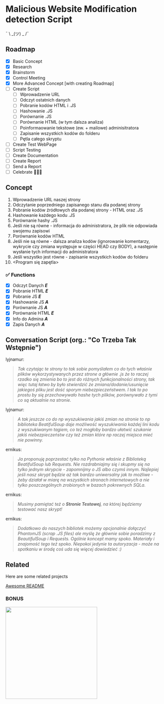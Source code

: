 # Malicious Website Modification detection Script

¯ \ _(ツ) _ /¯


## Roadmap

 - [x] Basic Concept
 - [x] Research
 - [x] Brainstorm
 - [x] Control Meeting
 - [x] More Advanced Concept [with creating Roadmap]
 - [ ] Create Script
	 - [ ] Wprowadzenie URL
	 - [ ] Odczyt ostatnich danych
	 - [ ] Pobranie kodów HTML i .JS
	 - [ ] Hashowanie .JS
	 - [ ] Porównanie .JS
	 - [ ] Porównanie HTML (w tym dalsza analiza)
	 - [ ] Poinformaowanie tekstowe (ew. + mailowe) adminisitratora
	 - [ ] Zapisanie wszystkich kodów do folderu
	 - [ ] Pętla całego skryptu
 - [ ] Create Test WebPage
 - [ ] Script Testing
 - [ ] Create Documentation
 - [ ] Create Report
 - [ ] Send a Report
 - [ ] Celebrate 🎉🎉🎉

## Concept

 1. Wprowadzenie URL naszej strony
 2. Odczytanie poprzedniego zapisanego stanu dla podanej strony
 3. Pobranie kodów źródłowych dla podanej strony  - HTML oraz .JS
 4. Hashowanie każdego kodu .JS
 5. Porównanie hashy .JS
 6. Jeśli nie są równe - informacja do administratora, że plik nie odpowiada swojemu zapisowi
 7. Porównanie kodów HTML
 8. Jeśli nie są równe - dalsza analiza kodów (ignorowanie komentarzy, wykrycie czy zmiana występuje w części HEAD czy BODY), a następnie wysłanie tych informacji do administratora
 9. Jeśli wszystko jest równe - zapisanie wszystkich kodów do folderu
 10. <Program się zapętla>

### ✅ Functions

 - [x] Odczyt Danych		***E***
 - [x] Pobranie HTML		***E***
 - [x] Pobranie JS			***E***
 - [x] Hashowanie JS		***A***
 - [x] Porównanie JS		***A***
 - [x] Porównanie HTML		***E***
 - [x] Info do Admina		***A***
 - [x] Zapis Danych		***A***

## Conversation Script (org.: "Co Trzeba Tak Wstępnie")

lyjnamur:

> *Tak czytając te strony to tak sobie pomyślałem co do tych właśnie
> plików wykorzystywanych przez strone a głównie .js że to raczej rzadko
> się zmienia bo to jest do różnych funkcjonalności strony, tak więc
> tutaj łatwo by było stwierdzić że zmiana/dodanie/usunięcie jakiegoś
> pliku jest dość sporym niebezpieczeństwem. I tak to po prostu by się
> przechowywało hashe tych plików, porównywało z tymi co są aktualnie na
> stronie.*

lyjnamur:

> *A tak jeszcze co do np wyszukiwania jakiś zmian na stronie to np biblioteka BeatifulSoup daje możliwość wyszukiwania każdej lini kodu z
> wyszukiwanym tagiem, co też mogłoby bardzo ułatwić szukanie jakiś
> niebezpieczeństw czy też zmian które np raczej miejsca mieć nie
> powinny.*

ernikus:

> *Ja proponuję poprzestać tylko na Pythonie właśnie z Biblioteką BeatifulSoup lub Requests. Nie rozdrabniajmy się i skupmy się na tylko
> jednym skrypcie - zapomnijmy o JS albo czymś innym. Najlepiej jeśli
> nasz skrypt będzie aż tak bardzo uniwersalny jak to możliwe - żeby
> działał w miarę na wszystkich stronach internetowych a nie tylko
> poszczególnych zrobionych w bazach pokrewnych SQLa.*

ernikus:

> *Musimy pamiętać też o **Stronie Testowej**, na której będziemy testować nasz skrypt!*

ernikus:

> *Dodatkowo do naszych bibliotek możemy opcjonalnie dołączyć PhantomJS (scrap .JS files) ale myślę że głównie sobie poradzimy z BeautifulSoup i Requests. Ogólnie koncept mamy spoko. Materiały i znajomość tego też spoko. Niepokoi jedynie ta autoryzacja - może na spotkaniu w środę coś uda się więcej dowiedzieć :)*



## Related

Here are some related projects

[Awesome README](https://github.com/ernikus/sus-changes-on-webpage-script/blob/main/help%20links.txt)



### BONUS


<img src="https://c.tenor.com/x8v1oNUOmg4AAAAd/rickroll-roll.gif" height="300"/>
